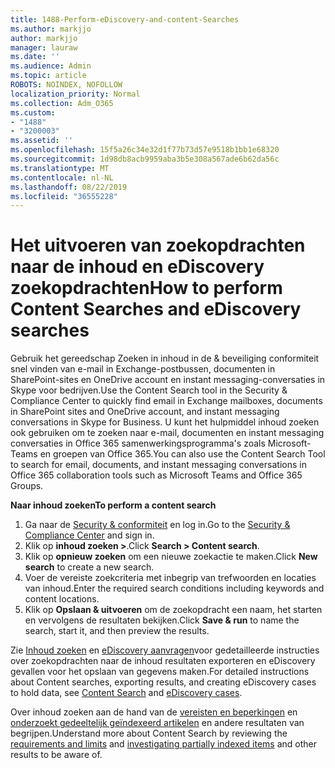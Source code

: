 ```yaml
---
title: 1488-Perform-eDiscovery-and-content-Searches
ms.author: markjjo
author: markjjo
manager: lauraw
ms.date: ''
ms.audience: Admin
ms.topic: article
ROBOTS: NOINDEX, NOFOLLOW
localization_priority: Normal
ms.collection: Adm_O365
ms.custom:
- "1488"
- "3200003"
ms.assetid: ''
ms.openlocfilehash: 15f5a26c34e32d1f77b73d57e9518b1bb1e68320
ms.sourcegitcommit: 1d98db8acb9959aba3b5e308a567ade6b62da56c
ms.translationtype: MT
ms.contentlocale: nl-NL
ms.lasthandoff: 08/22/2019
ms.locfileid: "36555228"
---
```

# <a name="how-to-perform-content-searches-and-ediscovery-searches"></a><span data-ttu-id="96207-102">Het uitvoeren van zoekopdrachten naar de inhoud en eDiscovery zoekopdrachten</span><span class="sxs-lookup"><span data-stu-id="96207-102">How to perform Content Searches and eDiscovery searches</span></span>

<span data-ttu-id="96207-103">Gebruik het gereedschap Zoeken in inhoud in de & beveiliging conformiteit snel vinden van e-mail in Exchange-postbussen, documenten in SharePoint-sites en OneDrive account en instant messaging-conversaties in Skype voor bedrijven.</span><span class="sxs-lookup"><span data-stu-id="96207-103">Use the Content Search tool in the Security & Compliance Center to quickly find email in Exchange mailboxes, documents in SharePoint sites and OneDrive account, and instant messaging conversations in Skype for Business.</span></span> <span data-ttu-id="96207-104">U kunt het hulpmiddel inhoud zoeken ook gebruiken om te zoeken naar e-mail, documenten en instant messaging conversaties in Office 365 samenwerkingsprogramma's zoals Microsoft-Teams en groepen van Office 365.</span><span class="sxs-lookup"><span data-stu-id="96207-104">You can also use the Content Search Tool to search for email, documents, and instant messaging conversations in Office 365 collaboration tools such as Microsoft Teams and Office 365 Groups.</span></span>

<span data-ttu-id="96207-105">**Naar inhoud zoeken**</span><span class="sxs-lookup"><span data-stu-id="96207-105">**To perform a content search**</span></span>

1. <span data-ttu-id="96207-106">Ga naar de [Security & conformiteit](https://protection.office.com) en log in.</span><span class="sxs-lookup"><span data-stu-id="96207-106">Go to the [Security & Compliance Center](https://protection.office.com) and sign in.</span></span>
2. <span data-ttu-id="96207-107">Klik op **inhoud zoeken >**.</span><span class="sxs-lookup"><span data-stu-id="96207-107">Click **Search > Content search**.</span></span>
3. <span data-ttu-id="96207-108">Klik op **opnieuw zoeken** om een nieuwe zoekactie te maken.</span><span class="sxs-lookup"><span data-stu-id="96207-108">Click **New search** to create a new search.</span></span>
4. <span data-ttu-id="96207-109">Voer de vereiste zoekcriteria met inbegrip van trefwoorden en locaties van inhoud.</span><span class="sxs-lookup"><span data-stu-id="96207-109">Enter the required search conditions including keywords and content locations.</span></span>  
5. <span data-ttu-id="96207-110">Klik op **Opslaan & uitvoeren** om de zoekopdracht een naam, het starten en vervolgens de resultaten bekijken.</span><span class="sxs-lookup"><span data-stu-id="96207-110">Click **Save & run** to name the search, start it, and then preview the results.</span></span>

<span data-ttu-id="96207-111">Zie [Inhoud zoeken](https://docs.microsoft.com/office365/securitycompliance/content-search) en [eDiscovery aanvragen](https://docs.microsoft.com/office365/securitycompliance/ediscovery-cases)voor gedetailleerde instructies over zoekopdrachten naar de inhoud resultaten exporteren en eDiscovery gevallen voor het opslaan van gegevens maken.</span><span class="sxs-lookup"><span data-stu-id="96207-111">For detailed instructions about Content searches, exporting results, and creating eDiscovery cases to hold data, see [Content Search](https://docs.microsoft.com/office365/securitycompliance/content-search) and [eDiscovery cases](https://docs.microsoft.com/office365/securitycompliance/ediscovery-cases).</span></span>

<span data-ttu-id="96207-112">Over inhoud zoeken aan de hand van de [vereisten en beperkingen](https://docs.microsoft.com/office365/securitycompliance/limits-for-content-search) en [onderzoekt gedeeltelijk geïndexeerd artikelen](https://docs.microsoft.com/office365/securitycompliance/investigating-partially-indexed-items-in-ediscovery) en andere resultaten van begrijpen.</span><span class="sxs-lookup"><span data-stu-id="96207-112">Understand more about Content Search by reviewing the [requirements and limits](https://docs.microsoft.com/office365/securitycompliance/limits-for-content-search) and  [investigating partially indexed items](https://docs.microsoft.com/office365/securitycompliance/investigating-partially-indexed-items-in-ediscovery) and other results to be aware of.</span></span>